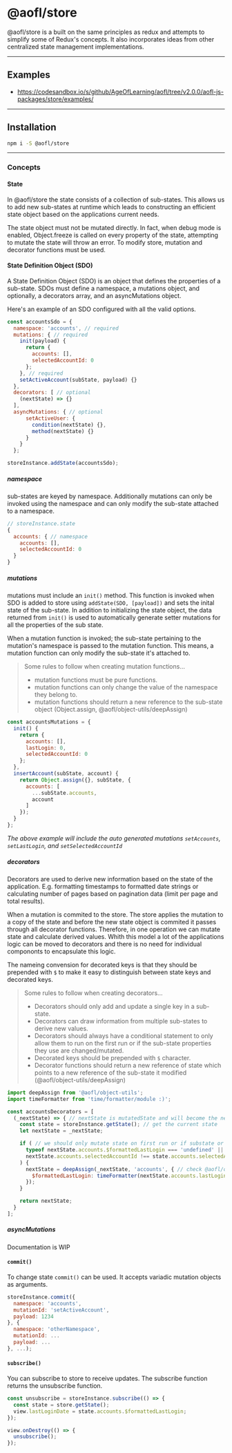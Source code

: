 # @aofl/store

@aofl/store is a built on the same principles as redux and attempts to simplify some of Redux's concepts. It also incorporates ideas from other centralized state management implementations.

---
## Examples
* https://codesandbox.io/s/github/AgeOfLearning/aofl/tree/v2.0.0/aofl-js-packages/store/examples/

---
## Installation
```bash
npm i -S @aofl/store
```

---
### Concepts

#### State
In @aofl/store the state consists of a collection of sub-states. This allows us to add new sub-states at runtime which leads to constructing an efficient state object based on the applications current needs.

The state object must not be mutated directly. In fact, when debug mode is enabled, Object.freeze is called on every property of the state, attempting to mutate the state will throw an error. To modify store, mutation and decorator functions must be used.


#### State Definition Object (SDO)
A State Definition Object (SDO) is an object that defines the properties of a sub-state. SDOs must define a namespace, a mutations object, and optionally, a decorators array, and an asyncMutations object.

Here's an example of an SDO configured with all the valid options.
```javascript
const accountsSdo = {
  namespace: 'accounts', // required
  mutations: { // required
    init(payload) {
      return {
        accounts: [],
        selectedAccountId: 0
      };
    }, // required
    setActiveAccount(subState, payload) {}
  },
  decorators: [ // optional
    (nextState) => {}
  ],
  asyncMutations: { // optional
      setActiveUser: {
        condition(nextState) {},
        method(nextState) {}
      }
    }
  };

storeInstance.addState(accountsSdo);
```

##### namespace
sub-states are keyed by namespace. Additionally mutations can only be invoked using the namespace and can only modify the sub-state attached to a namespace.

```javascript
// storeInstance.state
{
  accounts: { // namespace
    accounts: [],
    selectedAccountId: 0
  }
}
```

##### mutations
mutations must include an `init()` method. This function is invoked when SDO is added to store using `addState(SDO, [payload])` and sets the inital state of the sub-state. In addition to initializing the state object, the data returned from `init()` is used to automatically generate setter mutations for all the properties of the sub state.

When a mutation function is invoked; the sub-state pertaining to the mutation's namespace is passed to the mutation function. This means, a mutation function can only modify the sub-state it's attached to.

> Some rules to follow when creating mutation functions...
>
> * mutation functions must be pure functions.
> * mutation functions can only change the value of the namespace they belong to.
> * mutation functions should return a new reference to the sub-state object (Object.assign, @aofl/object-utils/deepAssign)
>

```javascript
const accountsMutations = {
  init() {
    return {
      accounts: [],
      lastLogin: 0,
      selectedAccountId: 0
    };
  },
  insertAccount(subState, account) {
    return Object.assign({}, subState, {
      accounts: [
        ...subState.accounts,
        account
      ]
    });
  }
};
```
*The above example will include the auto generated mutations `setAccounts`, `setLastLogin`, and `setSelectedAccountId`*

##### decorators
Decorators are used to derive new information based on the state of the application. E.g. formatting timestamps to formatted date strings or calculating number of pages based on pagination data (limit per page and total results).

When a mutation is commited to the store. The store applies the mutation to a copy of the state and before the new state object is commited it passes through all decorator functions. Therefore, in one operation we can mutate state and calculate derived values. Whith this model a lot of the applications logic can be moved to decorators and there is no need for individual compononts to encapsulate this logic.

The nameing convension for decorated keys is that they should be prepended with `$` to make it easy to distinguish between state keys and decorated keys.

> Some rules to follow when creating decorators...
>
> * Decorators should only add and update a single key in a sub-state.
> * Decorators can draw information from multiple sub-states to derive new values.
> * Decorators should always have a conditional statement to only allow them to run on the first run or if the sub-state properties they use are changed/mutated.
> * Decorated keys should be prepended with `$` character.
> * Decorator functions should return a new reference of state which points to a new reference of the sub-state it modified (@aofl/object-utils/deepAssign)

```javascript
import deepAssign from '@aofl/object-utils';
import timeFormatter from 'time/formatter/module :)';

const accountsDecorators = [
  (_nextState) => { // nextState is mutatedState and will become the next state of the application
    const state = storeInstance.getState(); // get the current state
    let nextState = _nextState;

    if ( // we should only mutate state on first run or if substate or source values were mutated
      typeof nextState.accounts.$formattedLastLogin === 'undefined' || // first run?
      nextState.accounts.selectedAccountId !== state.accounts.selectedAccountId // selectedAccountId changed?
    ) {
      nextState = deepAssign(_nextState, 'accounts', { // check @aofl/object-utils
        $formattedLastLogin: timeFormatter(nextState.accounts.lastLogin)
      });
    }

    return nextState;
  }
];

```

##### asyncMutations
Documentation is WIP


#### `commit()`
To change state `commit()` can be used. It accepts variadic mutation objects as arguments.

```javascript
storeInstance.commit({
  namespace: 'accounts',
  mutationId: 'setActiveAccount',
  payload: 1234
}, {
  namespace: 'otherNamespace',
  mutationId: ...
  payload: ...
}, ...);
```

#### `subscribe()`
You can subscribe to store to receive updates. The subscribe function returns the unsubscribe function.

```javascript
const unsubscribe = storeInstance.subscribe(() => {
  const state = store.getState();
  view.lastLoginDate = state.accounts.$formattedLastLogin;
});

view.onDestroy(() => {
  unsubscribe();
});
```
